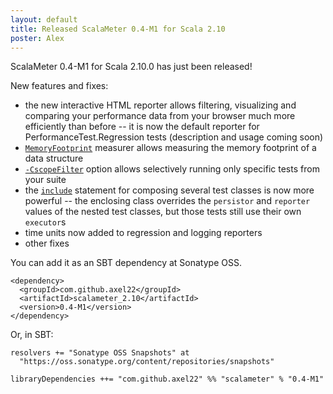 ```yaml
---
layout: default
title: Released ScalaMeter 0.4-M1 for Scala 2.10
poster: Alex
---
```



ScalaMeter 0.4-M1 for Scala 2.10.0 has just been released!

New features and fixes:
- the new interactive HTML reporter allows filtering, visualizing and comparing your performance data from your browser much more efficiently than before -- it is now the default reporter for PerformanceTest.Regression tests (description and usage coming soon)
- [`MemoryFootprint`](/scalameter/home/gettingstarted/executors/) measurer allows measuring the memory footprint of a data structure
- [`-CscopeFilter`](/scalameter/home/gettingstarted/sbt/) option allows selectively running only specific tests from your suite
- the [`include`](/scalameter/home/gettingstarted/configuration/) statement for composing several test classes is now more powerful -- the enclosing class overrides the `persistor` and `reporter` values of the nested test classes, but those tests still use their own `executor`s
- time units now added to regression and logging reporters
- other fixes

You can add it as an SBT dependency at Sonatype OSS.

    <dependency>
      <groupId>com.github.axel22</groupId>
      <artifactId>scalameter_2.10</artifactId>
      <version>0.4-M1</version>
    </dependency>

Or, in SBT:

    resolvers += "Sonatype OSS Snapshots" at
      "https://oss.sonatype.org/content/repositories/snapshots"

    libraryDependencies ++= "com.github.axel22" %% "scalameter" % "0.4-M1"


